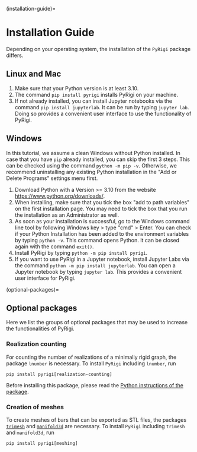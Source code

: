(installation-guide)=

# Installation Guide

Depending on your operating system, the installation of the `PyRigi` package differs.

## Linux and Mac

1. Make sure that your Python version is at least 3.10.
2. The command `pip install pyrigi` installs PyRigi on your machine.
3. If not already installed, you can install Jupyter notebooks via the command `pip install jupyterlab`. It can be run by typing `jupyter lab`. Doing so provides a convenient user interface to use the functionality of PyRigi.


## Windows

In this tutorial, we assume a clean Windows without Python installed. In case that you have `pip` already installed, you can skip the first 3 steps. This can be checked using the command `python -m pip -v`. Otherwise, we recommend uninstalling any existing Python installation in the "Add or Delete Programs" settings menu first.

1. Download Python with a Version >= 3.10 from the website https://www.python.org/downloads/.
2. When installing, make sure that you tick the box "add to path variables" on the first installation page. You may need to tick the box that you run the installation as an Administrator as well.
3. As soon as your installation is successful, go to the Windows command line tool by following Windows key > type "cmd" > Enter. You can check if your Python Installation has been added to the environment variables by typing `python -v`. This command opens Python. It can be closed again with the command `exit()`.
4. Install PyRigi by typing `python -m pip install pyrigi`.
5. If you want to use PyRigi in a Jupyter notebook, install Jupyter Labs via the command `python -m pip install jupyterlab`. You can open a Jupyter notebook by typing `jupyter lab`. This provides a convenient user interface for PyRigi.


(optional-packages)=
## Optional packages

Here we list the groups of optional packages that may be used to increase the functionalities of PyRigi.

### Realization counting

For counting the number of realizations of a minimally rigid graph,
the package `lnumber` is necessary. To install `PyRigi` including `lnumber`, run
```
pip install pyrigi[realization-counting]
```
Before installing this package, please read the [Python instructions of the package](https://github.com/jcapco/lnumber).

### Creation of meshes

To create meshes of bars that can be exported as STL files,
the packages [`trimesh`](https://trimesh.org/) and [`manifold3d`](https://github.com/elalish/manifold) are necessary.
To install `PyRigi` including `trimesh` and `manifold3d`, run
```
pip install pyrigi[meshing]
```
